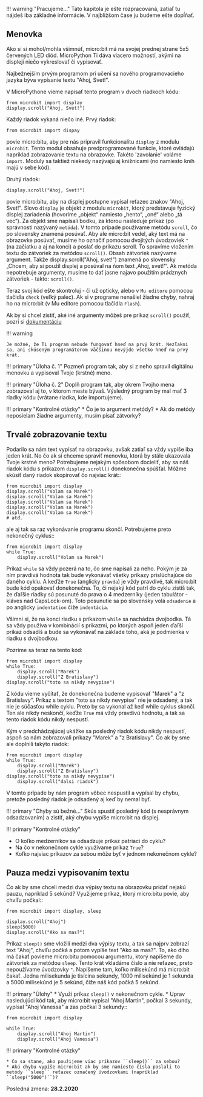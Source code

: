 !!! warning "Pracujeme..."
    Táto kapitola je ešte rozpracovaná, zatiaľ tu nájdeš iba základné informácie. V najbližšom čase ju budeme ešte dopĺňať.

## Menovka

Ako si si mohol/mohla všimnúť, micro:bit má na svojej prednej strane 5x5 červených LED diód. MicroPython Ti dáva viacero možností, akými na displeji niečo vykreslovať či vypisovať.

Najbežnejším prvým programom pri učení sa nového programovacieho jazyka býva vypísanie textu "Ahoj, Svet!". 

V MicroPythone vieme napísať tento program v dvoch riadkoch kódu:

```
from microbit import display
display.scroll("Ahoj, Svet!")
```

Každý riadok vykaná niečo iné. Prvý riadok:
```
from microbit import dispay
```

povie micro:bitu, aby pre nás pripravil funkcionalitu ``display`` z modulu ``microbit``. Tento modul obsahuje predprogramované funkcie, ktoré ovládajú napríklad zobrazovanie textu na obrazovke. Takéto 'zavolanie' voláme ``import``. Moduly sa taktiež niekedy nazývajú aj knižnicami (no namiesto kníh majú v sebe kód).

Druhý riadok:
```
display.scroll("Ahoj, Svet!")
```

povie micro:bitu, aby na displej postupne vypísal reťazec znakov "Ahoj, Svet!". Slovo ``display`` je objekt z modulu ``microbit``, ktorý predstavuje fyzický displej zariadenia (hovoríme „objekt“ namiesto „hento“, „oné“ alebo „tá vec“). Za objekt sme napísali bodku, za ktorou nasleduje príkaz (po správnosti nazývaný `metóda`). V tomto prípade používame metódu ``scroll``, čo po slovensky znamená posúvať. Aby ale micro:bit vedel, aký text má na obrazovke posúvať, musíme ho označiť pomocou dvojitých úvodzoviek ``"`` (na začiatku a aj na konci) a poslať do príkazu scroll. To spravíme vložením textu do  zátvoriek za metódou ``scroll()``. Obsah zátvoriek nazývame argument. Takže display.scroll("Ahoj, svet!") znamená po slovensky „Chcem, aby si použil displej a posúval na ňom text ‚Ahoj, svet!‘“. Ak metóda nepotrebuje argumenty, musíme to dať jasne najavo použitím prádznych zátvoriek - takto: ``scroll()``.

Teraz svoj kód ešte skontroluj - či už opticky, alebo v `Mu editore` pomocou tlačidla `check` (veľký palec). Ak si v programe nenašiel žiadne chyby, nahraj ho na micro:bit (v Mu editore pomocou tlačidla `Flash`).

Ak by si chcel zistiť, aké iné argumenty môžeš pre príkaz ``scroll()`` použiť, pozri si [dokumentáciu](https://microbit-micropython.readthedocs.io/en/latest/display.html?highlight=scroll#microbit.display.scroll>)

!!! warning
    
    Je možné, že Ti program nebude fungovať hneď na prvý krát. Nezľakni sa, ani skúseným programátorom väčšinou nevýjde všetko hneď na prvý krát.

!!! primary "Úloha č. 1"
	Pozmeň program tak, aby si z neho spravil digitálnu menovku a vypisoval Tvoje (krstné) meno.

!!! primary "Úloha č. 2"
	Doplň program tak, aby okrem Tvojho mena zobrazoval aj to, v ktorom meste bývaš. Výsledný program by mal mať 3 riadky kódu (vrátane riadka, kde importujeme).

!!! primary "Kontrolné otázky"
	* Čo je to argument metódy?
	* Ak do metódy neposielam žiadne argumenty, musím písať zátvorky?

## Trvalé zobrazovanie textu

Podarilo sa nám text vypísať na obrazovku, avšak zatiaľ sa vždy vypíše iba jeden krát. No čo ak si chceme spraviť menovku, ktorá by stále ukazovala Tvoje krstné meno? Potrebujeme nejakým spôsobom docieliť, aby sa náš riadok kódu s príkazom ``display.scroll()`` donekonečna spúšťal. Môžme skúsiť daný riadok skopírovať čo najviac krát::

```
from microbit import display
display.scroll("Volam sa Marek")
display.scroll("Volam sa Marek")
display.scroll("Volam sa Marek")
display.scroll("Volam sa Marek")
display.scroll("Volam sa Marek")
# atď.
```

ale aj tak sa raz vykonávanie programu skončí. Potrebujeme preto nekonečný cyklus::

```
from microbit import display
while True:
    display.scroll("Volam sa Marek")
```

Príkaz ``while`` sa vždy pozerá na to, čo sme napísali za neho. Pokým je za ním pravdivá hodnota tak bude vykonávať všetky príkazy prislúchajúce do daného cyklu. A keďže ``True`` (anglicky `pravda`) je vždy pravdivé, tak micro:bit bude kód opakovať donekonečna. To, či nejaký kód patrí do cyklu zistíš tak, že ďaľšie riadky sú posunuté do prava o 4 medzerníky (jeden tabulátor - kláves nad CapsLock-om). Toto posunutie sa po slovensky volá `odsadenie` a po anglicky `indentation` čiže `indentácia`.

Všimni si, že na konci riadku s príkazom ``while`` sa nachádza dvojbodka. Tá sa vždy používa v kombinácií s príkazmi, po ktorých aspoň jeden ďaľší príkaz odsadíš a bude sa vykonávať na základe toho, aká je podmienka v riadku s dvojbodkou.

Pozrime sa teraz na tento kód:

```
from microbit import display
while True:
    display.scroll("Marek")
    display.scroll("Z Bratislavy")
display.scroll("toto sa nikdy nevypise")
```
Z kódu vieme vyčítať, že donekonečna budeme vypisovať "Marek" a "z Bratislavy". Príkaz s textom "toto sa nikdy nevypise" nie je odsadený, a tak nie je súčasťou while cyklu. Preto by sa vykonal až keď while cyklus skončí. Ten ale nikdy neskončí, keďže ``True`` má vždy pravdivú hodnotu, a tak sa tento riadok kódu nikdy nespustí.

Kým v predchádzajúcej ukážke sa posledný riadok kódu nikdy nespustí, aspoň sa nám zobrazovali príkazy "Marek" a "z Bratislavy". Čo ak by sme ale doplnili takýto riadok:

```
from microbit import display
while True:
    display.scroll("Marek")
    display.scroll("Z Bratislavy")
display.scroll("toto sa nikdy nevypise")
	display.scroll("dalsi riadok")
```

V tomto prípade by nám program vôbec nespustil a vypísal by chybu, pretože posledný riadok je odsadený aj keď by nemal byť.


!!! primary "Chyby sú bežné..."
	Skús spustiť posledný kód (s nesprávnym odsadzovaním) a zistiť, aký chybu vypíše micro:bit na displej.


!!! primary "Kontrolné otázky"

   * O koľko medzerníkov sa odsadzuje príkaz patriaci do cyklu?
   * Na čo v nekonečnom cykle využívame príkaz ``True``?
   * Koľko najviac príkazov za sebou môže byť v jednom nekonečnom cykle?

## Pauza medzi vypisovaním textu

Čo ak by sme chceli medzi dva výpisy textu na obrazovku pridať nejakú pauzu, napríklad 5 sekúnd? Využijeme príkaz, ktorý micro:bitu povie, aby chvíľu počkal::

```
from microbit import display, sleep

display.scroll("Ahoj")
sleep(5000)
display.scroll("Ako sa mas?")
```

Príkaz ``sleep()`` sme vložili medzi dva výpisy textu, a tak sa najprv zobrazí text "Ahoj", chvíľu počká a potom vypíše text "Ako sa mas?". To, ako dlho má čakať povieme micro:bitu pomocou argumentu, ktorý napíšeme do zátvoriek za metódou ``sleep``. Tento krát vkladáme číslo a nie reťazec, preto nepoužívame úvodzovky ``"``. Napíšeme tam, koľko milisekúnd má micro:bit čakať. Jedna milisekunda je tisícina sekundy, 1000 milisekúnd je 1 sekunda a 5000 milisekúnd je 5 sekúnd, čiže náš kód počká 5 sekúnd.

!!! primary "Úlohy"
	* Využi príkaz ``sleep()`` v nekonečnom cykle.
	* Uprav nasledujúci kód tak, aby micro:bit vypísal "Ahoj Martin", počkal 3 sekundy, vypísal "Ahoj Vanessa" a zas počkal 3 sekundy::

```
from microbit import display

while True:
    display.scroll("Ahoj Martin")
    display.scroll("Ahoj Vanessa")
```

!!! primary "Kontrolné otázky"

	* Čo sa stane, ako použijeme viac príkazov ``sleep()`` za sebou?
	* Akú chybu vypíše micro:bit ak by sme namiesto čísla poslali to metódy ``sleep`` reťazec označený úvodzovkami (napríklad ``sleep("5000")``)?

Posledná zmena: **28.2.2020**
